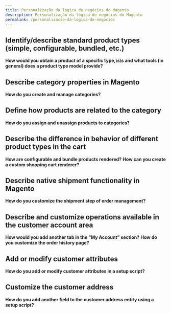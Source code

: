 ```yaml
---
title: Personalização da lógica de negócios do Magento
description: Personalização da lógica de negócios do Magento
permalink: /personalizacao-da-logica-de-negocios
---
```


## Identify/describe standard product types (simple, configurable, bundled, etc.) 
**How would you obtain a product of a specific type,\s\s and what tools (in general) does a product type model provide?**

## Describe category properties in Magento 
**How do you create and manage categories?**

## Define how products are related to the category 
**How do you assign and unassign products to categories?**

## Describe the difference in behavior of different product types in the cart 
**How are configurable and bundle products rendered?**
**How can you create a custom shopping cart renderer?**

## Describe native shipment functionality in Magento 
**How do you customize the shipment step of order management?**

## Describe and customize operations available in the customer account area 
**How would you add another tab in the “My Account” section?**
**How do you customize the order history page?**

## Add or modify customer attributes 
**How do you add or modify customer attributes in a setup script?**

## Customize the customer address 
**How do you add another field to the customer address entity using a setup script?**
